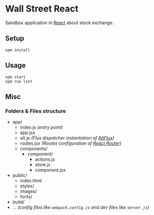 # Wall Street React

Sandbox application in [React](http://facebook.github.io/react/) about stock exchange.

## Setup

    npm install

## Usage

    npm start
    npm run lint

## Misc

### Folders & Files structure

* app/
  * index.js _(entry point)_
  * app.jsx
  * alt.js _(Flux dispatcher instantiation of [AltFlux](http://alt.js.org/))_
  * routes.jsx _(Routes configuration of [React Router](http://rackt.github.io/react-router/))_
  * components/
    * component/
      * actions.js
      * store.js
      * component.jsx
* public/
  * index.html
  * styles/
  * images/
  * fonts/
* build/
* ... _(config files like `webpack.config.js` and dev files like `server.js`)_
